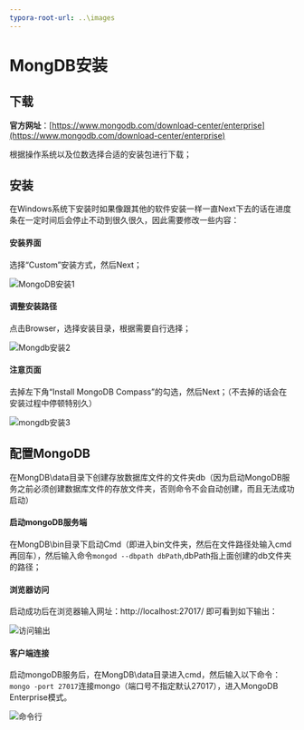```yaml
---
typora-root-url: ..\images
---
```


# MongDB安装

## 下载

**官方网址**：[https://www.mongodb.com/download-center/enterprise](https://www.mongodb.com/download-center/enterprise)

根据操作系统以及位数选择合适的安装包进行下载；

## 安装

在Windows系统下安装时如果像跟其他的软件安装一样一直Next下去的话在进度条在一定时间后会停止不动到很久很久，因此需要修改一些内容：

#### 安装界面

选择“Custom”安装方式，然后Next；

![MongoDB安装1](/MongoDB安装1.png)

#### 调整安装路径

点击Browser，选择安装目录，根据需要自行选择；

![Mongdb安装2](/MongoDB安装2.png)

#### 注意页面

去掉左下角“Install MongoDB Compass”的勾选，然后Next；（不去掉的话会在安装过程中停顿特别久）

![mongdb安装3](/MongoDB安装3.png)

## 配置MongoDB

在MongDB\data目录下创建存放数据库文件的文件夹db（因为启动MongoDB服务之前必须创建数据库文件的存放文件夹，否则命令不会自动创建，而且无法成功启动）

#### 启动mongoDB服务端

在MongDB\bin目录下启动Cmd（即进入bin文件夹，然后在文件路径处输入cmd再回车），然后输入命令`mongod --dbpath dbPath`,dbPath指上面创建的db文件夹的路径；

#### 浏览器访问

启动成功后在浏览器输入网址：http://localhost:27017/ 即可看到如下输出：

![访问输出](/访问输出.png)

#### 客户端连接

启动mongoDB服务后，在MongDB\data目录进入cmd，然后输入以下命令：`mongo -port 27017`连接mongo（端口号不指定默认27017），进入MongoDB Enterprise模式。

![命令行](/MongoDB命令行模式.png)